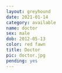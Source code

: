 ```yaml
---
layout: greyhound
date: 2021-01-14
category: available
name: doctor
sex: male
dob: 2012-05-13
color: red fawn
title: Doctor
pic: doctor.jpg
pending: yes
---
```


